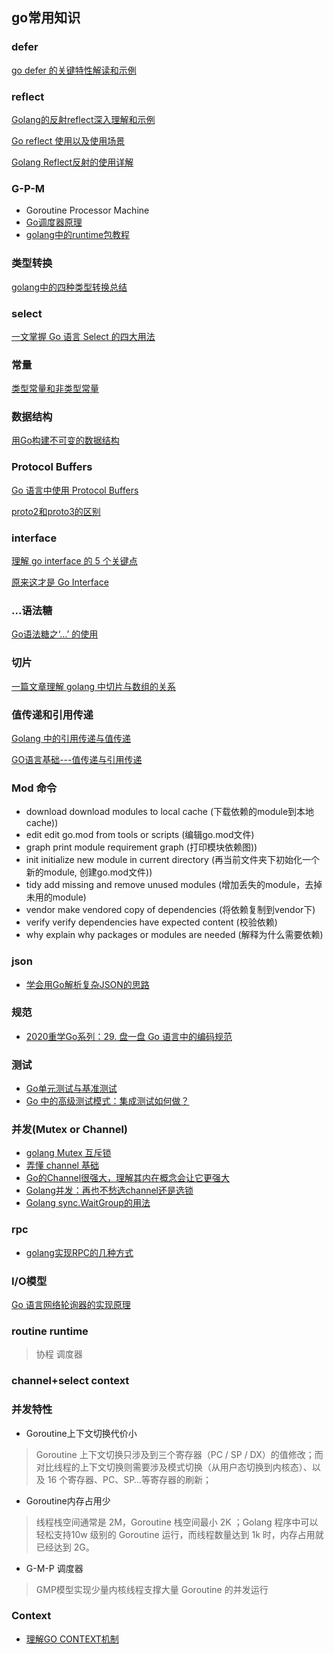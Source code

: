 ## go常用知识

### defer
[go defer 的关键特性解读和示例](https://juejin.im/entry/5976cebd6fb9a06b9f46f9b4)

### reflect
[Golang的反射reflect深入理解和示例](https://juejin.im/post/5a75a4fb5188257a82110544)

[Go reflect 使用以及使用场景](https://studygolang.com/articles/25624?utm_source=tuicool&utm_medium=referral)

[Golang Reflect反射的使用详解](https://my.oschina.net/90design/blog/1614820)

### G-P-M
* Goroutine Processor Machine 
* [Go调度器原理](https://mp.weixin.qq.com/s/enjlUh9ldfpLUdU1VQFkRA)
* [golang中的runtime包教程](https://www.codercto.com/a/19118.html)

### 类型转换
[golang中的四种类型转换总结](https://studygolang.com/articles/27663#reply0)

### select
[一文掌握 Go 语言 Select 的四大用法](https://mp.weixin.qq.com/s/-i-PoCTPuhRpd4cAKpNwuw)

### 常量
[类型常量和非类型常量](https://mp.weixin.qq.com/s/L6ysPUCyYhAwL6PsKXykhQ)

### 数据结构
[用Go构建不可变的数据结构](https://mp.weixin.qq.com/s/bCzAmt8LnOJgd46LNHZtTg)

### Protocol Buffers
[Go 语言中使用 Protocol Buffers](https://studygolang.com/articles/27659#reply0)

[proto2和proto3的区别](https://blog.csdn.net/weixin_34294649/article/details/92170258)

### interface
[理解 go interface 的 5 个关键点](https://juejin.im/entry/5974a9b051882573bf0a3b62)

[原来这才是 Go Interface](https://juejin.im/post/5d8877f1f265da03986c311c)

### ...语法糖
[Go语法糖之‘...’ 的使用](https://studygolang.com/articles/15357)

### 切片
[一篇文章理解 golang 中切片与数组的关系](https://studygolang.com/articles/27012)

### 值传递和引用传递
[Golang 中的引用传递与值传递](https://studygolang.com/articles/23806?fr=sidebar)

[GO语言基础---值传递与引用传递](https://www.cnblogs.com/yunweiqiang/p/12392331.html)

### Mod 命令
* download    download modules to local cache (下载依赖的module到本地cache))
* edit        edit go.mod from tools or scripts (编辑go.mod文件)
* graph       print module requirement graph (打印模块依赖图))
* init        initialize new module in current directory (再当前文件夹下初始化一个新的module, 创建go.mod文件))
* tidy        add missing and remove unused modules (增加丢失的module，去掉未用的module)
* vendor      make vendored copy of dependencies (将依赖复制到vendor下)
* verify      verify dependencies have expected content (校验依赖)
* why         explain why packages or modules are needed (解释为什么需要依赖)

### json
* [学会用Go解析复杂JSON的思路](https://mp.weixin.qq.com/s?__biz=MzAxMTA4Njc0OQ==&mid=2651439322&idx=3&sn=0005684fb448b1f5f505aa2405619ce9&chksm=80bb1e28b7cc973e0e74d8c83401073c4be84c14bb33f8204f34a5d85052ef52d2d09230b5c5&scene=126&sessionid=1587689528&key=955c0459e70002ad523387acd3b3eed782a8a47f7e448948e7fd78623b758b2cdeb21b51fdac3c53129c9791cf03215db9397ec83414ff4f87b78ac845d47acdcd00462ab940a905932ebcc9cdbe7c5a&ascene=1&uin=MTExODQ5NTYyNA%3D%3D&devicetype=Windows+10+x64&version=62090069&lang=zh_CN&exportkey=A1pyaiCphLkMqejEaSW%2BA54%3D&pass_ticket=HnyNkGzYusJBNirviaa0Rsc4zAAeodXg%2BdNf6srMaB6%2FxVmdZwzXGAocm2aT1rlm)

### 规范
* [2020重学Go系列：29. 盘一盘 Go 语言中的编码规范](https://mp.weixin.qq.com/s?__biz=MzAxMTA4Njc0OQ==&mid=2651439317&idx=4&sn=51578c3def9a4a049da02b6571aed405&chksm=80bb1e27b7cc97311234ad2a29d1416c082d9faf3e2ef8ed9a11fa9f16f120cc3404ec57699b&scene=21#wechat_redirect)

### 测试
* [Go单元测试与基准测试](https://www.cnblogs.com/wayne666/p/10559900.html)
* [Go 中的高级测试模式：集成测试如何做？](https://mp.weixin.qq.com/s/o71M9SU_fh8suuRdOaZ0Bw)

### 并发(Mutex or Channel)
* [golang Mutex 互斥锁](https://juejin.im/post/5ca57ca9e51d452d1a071638)
* [弄懂 channel 基础](https://juejin.im/entry/58957b49b123db16a396f6ac)
* [Go的Channel很强大，理解其内在概念会让它更强大](https://mp.weixin.qq.com/s?__biz=MzAxMTA4Njc0OQ==&mid=2651439194&idx=2&sn=bdb31ad64ba5b00f7f025ba0e9d93004&chksm=80bb1ea8b7cc97be38de663c79f74b06c86ffa8dd2cd9fe851c2fe77e4fa61b2826df900a8f8&scene=126&sessionid=1586836894&key=caf03409094d441c8dcca2d2dd16a26cb1bb788c070b4e26356ac42c8a6d0589d5635f404107b014086738223c259a97277211b882cb3da90546c976422e3a4e81366d833ba83b44e15f6e9cff348a7d&ascene=1&uin=MTExODQ5NTYyNA%3D%3D&devicetype=Windows+10&version=62080079&lang=zh_CN&exportkey=A6EBp9HTFg%2F84Iz3%2FcDVnHA%3D&pass_ticket=JRLqBGqcGFGp70CM1no6O7f%2BXtBJ5LkM7WWtupF1F6W6BFF79RiA1Sr9rnrRyufr)
* [Golang并发：再也不愁选channel还是选锁](https://www.jianshu.com/p/df973e890663)
* [Golang sync.WaitGroup的用法](https://studygolang.com/articles/12972?fr=sidebar)

### rpc
* [golang实现RPC的几种方式](https://studygolang.com/articles/14336)

### I/O模型
[Go 语言网络轮询器的实现原理](https://mp.weixin.qq.com/s?__biz=MzAxMTA4Njc0OQ==&mid=2651439418&idx=3&sn=41decc9fbaf367b706880b12b58d45db&chksm=80bb1fc8b7cc96dec094fe2a39e370766655fb9aa388f7dd6fdb7f7488a63e23290bddd69ddd&scene=21#wechat_redirect)

### routine runtime
> 协程 调度器

### channel+select context

### 并发特性
* Goroutine上下文切换代价小
> Goroutine 上下文切换只涉及到三个寄存器（PC / SP / DX）的值修改；而对比线程的上下文切换则需要涉及模式切换（从用户态切换到内核态）、以及 16 个寄存器、PC、SP…等寄存器的刷新；

* Goroutine内存占用少
> 线程栈空间通常是 2M，Goroutine 栈空间最小 2K ；Golang 程序中可以轻松支持10w 级别的 Goroutine 运行，而线程数量达到 1k 时，内存占用就已经达到 2G。

* G-M-P 调度器
> GMP模型实现少量内核线程支撑大量 Goroutine 的并发运行

### Context
* [理解GO CONTEXT机制](https://www.cnblogs.com/zhangboyu/p/7456606.html)
